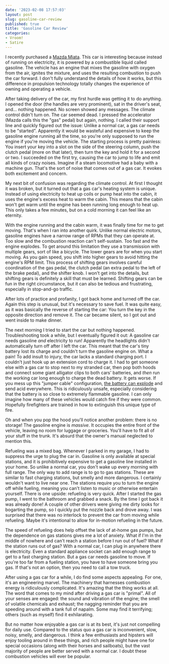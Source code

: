 ```yaml
---
date: '2023-02-08 17:57:03'
layout: post
slug: gasoline-car-review
published: true
title: 'Gasoline Car Review'
categories:
- Vroom!
- Satire
---
```


I recently purchased a [Mazda Miata](/miata/). This car is interesting because instead of running on electricity, it is powered by a combustible liquid called gasoline. The vehicle has an engine that mixes the gasoline with oxygen from the air, ignites the mixture, and uses the resulting combustion to push the car forward. I don't fully understand the details of how it works, but this difference in propulsion technology totally changes the experience of owning and operating a vehicle.

After taking delivery of the car, my first hurdle was getting it to do anything. I opened the door (the handles are very prominent), sat in the driver's seat, and... nothing happened. No screen showed any messages. The climate control didn't turn on. The car seemed dead. I pressed the accelerator (Mazda calls this the "gas" pedal) but again, nothing. I called their support line and quickly figured out the issue: Unlike a normal car, a gas car needs to be "started". Apparently it would be wasteful and expensive to keep the gasoline engine running all the time, so you're only supposed to run the engine if you're moving the vehicle. The starting process is pretty painless: You insert your key into a slot on the side of the steering column, push the clutch pedal (more on that later), then turn the key and hold it for a second or two. I succeeded on the first try, causing the car to jump to life and emit all kinds of crazy noises. Imagine if a steam locomotive had a baby with a machine gun. That's the sort of noise that comes out of a gas car. It evokes both excitement and concern.

My next bit of confusion was regarding the climate control. At first I thought it was broken, but it turned out that a gas car's heating system is unique. Instead of using electricity to heat up coils or pump heat into the cabin, it uses the engine's excess heat to warm the cabin. This means that the cabin won't get warm until the engine has been running long enough to heat up. This only takes a few minutes, but on a cold morning it can feel like an eternity.

With the engine running and the cabin warm, it was finally time for me to get moving. That's when I ran into another quirk. Unlike normal electric motors, gasoline engines have a narrow range of RPMs that they can operate at. Too slow and the combustion reaction can't self-sustain. Too fast and the engine explodes. To get around this limitation they use a transmission with multiple gears, sort of like a bicycle. The lower gears are for when you start moving. As you gain speed, you shift into higher gears to avoid hitting the engine's RPM limit. This process of shifting gears involves careful coordination of the gas pedal, the clutch pedal (an extra pedal to the left of the brake pedal), and the shifter knob. I won't get into the details, but shifting gears is definitely a skill that must be learned. Shifting gears can be fun in the right circumstance, but it can also be tedious and frustrating, especially in stop-and-go traffic.

After lots of practice and profanity, I got back home and turned off the car. Again this step is unusual, but it's necessary to save fuel. It was quite easy, as it was basically the reverse of starting the car: You turn the key in the opposite direction and remove it. The car became silent, so I got out and went inside to make dinner.

The next morning I tried to start the car but nothing happened. Troubleshooting took a while, but I eventually figured it out: A gasoline car needs gasoline *and* electricity to run! Apparently the headlights didn't automatically turn off after I left the car. This meant that the car's tiny battery lost its charge and couldn't turn the gasoline engine on. What a pain! To add insult to injury, the car lacks a standard charging port. I couldn't just hook up an extension cord to charge it. I had to get someone else with a gas car to stop next to my stranded car, then pop both hoods and connect some giant alligator clips to both cars' batteries, and *then* run the working car long enough to charge the dead battery. It gets worse. If you mess up this "jumper cable" configuration, [the battery can explode](https://www.latimes.com/archives/la-xpm-1999-aug-26-hw-3902-story.html) and send acid everywhere. This is ridiculously unsafe, especially considering that the battery is so close to extremely flammable gasoline. I can only imagine how many of these vehicles would catch fire if they were common. Hopefully firefighters are trained in how to extinguish this unique type of fire.

Oh and when you pop the hood you'll notice another problem: there is no storage! The gasoline engine is *massive*. It occupies the entire front of the vehicle, leaving no room for luggage or groceries. You'll have to fit all of your stuff in the trunk. It's absurd that the owner's manual neglected to mention this.

Refueling was a mixed bag. Whenever I parked in my garage, I had to suppress the urge to plug the car in. Gasoline is only available at special stations, and it is prohibitively expensive to get a gasoline line installed in your home. So unlike a normal car, you don't wake up every morning with full range. The only way to add range is to go to gas stations. These are similar to fast charging stations, but smelly and more dangerous. I certainly wouldn't want to live near one. The stations require you to turn the engine off while fueling, meaning you can't listen to music or otherwise entertain yourself. There is one upside: refueling is very quick. After I started the gas pump, I went to the bathroom and grabbed a snack. By the time I got back it was already done! A couple of other drivers were giving me dirty looks for bogarting the pump, so I quickly put the nozzle back and drove away. I was surprised that there was no interlock to prevent the car from moving while refueling. Maybe it's intentional to allow for in-motion refueling in the future.

The speed of refueling does help offset the lack of at-home gas pumps, but the dependence on gas stations gives me a lot of anxiety. What if I'm in the middle of nowhere and can't reach a station before I run out of fuel? What if the station runs out of gas? With a normal car, I can plug in anywhere there is electricity. Even a standard appliance socket can add enough range to get to a fast charging station. But a gas car needs gasoline to move. If you're too far from a fueling station, you have to have someone bring you gas. If that's not an option, then you need to call a tow truck.

After using a gas car for a while, I do find some aspects appealing. For one, it's an engineering marvel. The machinery that harnesses combustion energy is ridiculously complicated. It's amazing that the thing works at all. The word that comes to my mind after driving a gas car is "primal". All of your senses are engaged: the sound and vibration of the engine; the smell of volatile chemicals and exhaust; the nagging reminder that you are speeding around with a tank full of napalm. Some may find it terrifying; others (such as myself) find it exhilarating.

But no matter how enjoyable a gas car is at its best, it's just not compelling for daily use. Compared to the status quo a gas car is inconvenient, slow, noisy, smelly, and dangerous. I think a few enthusiasts and hipsters will enjoy tooling around in these things, and rich people might have one for special occasions (along with their horses and sailboats), but the vast majority of people are better served with a normal car. I doubt these combustion vehicles will ever be popular.

